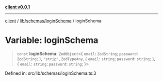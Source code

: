 [**client v0.0.1**](../../../../README.md)

***

[client](../../../../README.md) / [lib/schemas/loginSchema](../README.md) / loginSchema

# Variable: loginSchema

> `const` **loginSchema**: `ZodObject`\<\{ `email`: `ZodString`; `password`: `ZodString`; \}, `"strip"`, `ZodTypeAny`, \{ `email`: `string`; `password`: `string`; \}, \{ `email`: `string`; `password`: `string`; \}\>

Defined in: src/lib/schemas/loginSchema.ts:3
